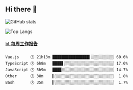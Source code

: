 ## Hi there 👋

![GitHub stats](https://github-readme-stats.orilight.top/api?username=orilights)

![Top Langs](https://github-readme-stats.orilight.top/api/top-langs/?username=orilights&layout=compact)

<!-- waka-box start -->
#### <a href="https://gist.github.com/92c8d5b388768c10efcba86e82b7c4fb" target="_blank">📊 每周工作报告</a>
```text
Vue.js     🕓 21h13m ████████████████▎░░░░░░░░░░ 60.6%
TypeScript 🕓 6h8m   ████▋░░░░░░░░░░░░░░░░░░░░░░ 17.6%
JavaScript 🕓 5h9m   ███▉░░░░░░░░░░░░░░░░░░░░░░░ 14.7%
Other      🕓 38m    ▍░░░░░░░░░░░░░░░░░░░░░░░░░░  1.8%
Bash       🕓 35m    ▍░░░░░░░░░░░░░░░░░░░░░░░░░░  1.7%
```
<!-- Powered by https://github.com/journey-ad/waka-box-go . -->
<!-- waka-box end -->
